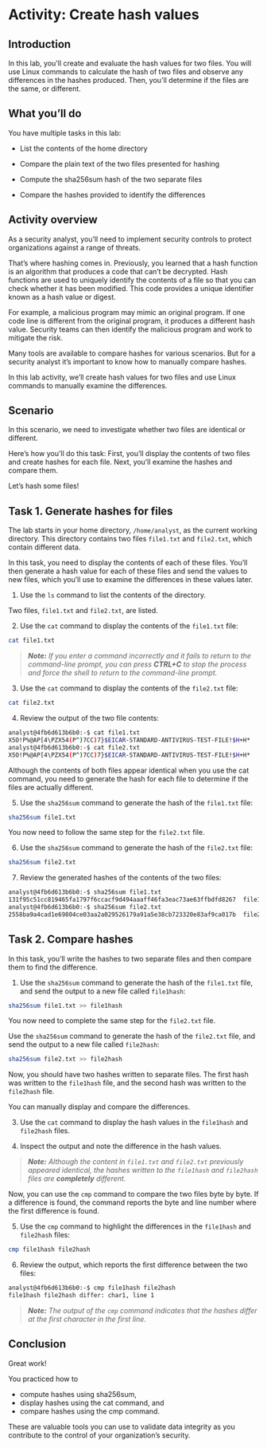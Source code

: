 # Activity: Create hash values

## Introduction
In this lab, you'll create and evaluate the hash values for two files. You will use Linux commands to calculate the hash of two files and observe any differences in the hashes produced. Then, you'll determine if the files are the same, or different.

## What you’ll do
You have multiple tasks in this lab:

- List the contents of the home directory

- Compare the plain text of the two files presented for hashing

- Compute the sha256sum hash of the two separate files

- Compare the hashes provided to identify the differences

## Activity overview
As a security analyst, you’ll need to implement security controls to protect organizations against a range of threats.

That’s where hashing comes in. Previously, you learned that a hash function is an algorithm that produces a code that can’t be decrypted. Hash functions are used to uniquely identify the contents of a file so that you can check whether it has been modified. This code provides a unique identifier known as a hash value or digest.

For example, a malicious program may mimic an original program. If one code line is different from the original program, it produces a different hash value. Security teams can then identify the malicious program and work to mitigate the risk.

Many tools are available to compare hashes for various scenarios. But for a security analyst it’s important to know how to manually compare hashes.

In this lab activity, we’ll create hash values for two files and use Linux commands to manually examine the differences.

## Scenario
In this scenario, we need to investigate whether two files are identical or different.

Here’s how you'll do this task: First, you’ll display the contents of two files and create hashes for each file. Next, you’ll examine the hashes and compare them.

Let’s hash some files!

## Task 1. Generate hashes for files
The lab starts in your home directory, `/home/analyst`, as the current working directory. This directory contains two files `file1.txt` and `file2.txt`, which contain different data.

In this task, you need to display the contents of each of these files. You’ll then generate a hash value for each of these files and send the values to new files, which you’ll use to examine the differences in these values later.

1. Use the `ls` command to list the contents of the directory.

Two files, `file1.txt` and `file2.txt`, are listed.

2. Use the `cat` command to display the contents of the `file1.txt` file:

```bash
cat file1.txt
```

> ***Note:** If you enter a command incorrectly and it fails to return to the command-line prompt, you can press **CTRL+C** to stop the process and force the shell to return to the command-line prompt.*

3. Use the `cat` command to display the contents of the `file2.txt` file:

```bash
cat file2.txt
```

4. Review the output of the two file contents:

```bash
analyst@4fb6d613b6b0:-$ cat file1.txt
X5O!P%@AP[4\PZX54(P^)7CC)7}$EICAR-STANDARD-ANTIVIRUS-TEST-FILE!$H+H*
analyst@4fb6d613b6b0:-$ cat file2.txt
X5O!P%@AP[4\PZX54(P^)7CC)7}$EICAR-STANDARD-ANTIVIRUS-TEST-FILE!$H+H*
```

Although the contents of both files appear identical when you use the cat command, you need to generate the hash for each file to determine if the files are actually different.

5. Use the `sha256sum` command to generate the hash of the `file1.txt` file:

```bash
sha256sum file1.txt 
```

You now need to follow the same step for the `file2.txt` file.

6. Use the `sha256sum` command to generate the hash of the `file2.txt` file:

```bash
sha256sum file2.txt
```

7. Review the generated hashes of the contents of the two files:

```bash
analyst@4fb6d613b6b0:-$ sha256sum file1.txt
131f95c51cc819465fa1797f6ccacf9d494aaaff46fa3eac73ae63ffbdfd8267  file1.txt
analyst@4fb6d613b6b0:-$ sha256sum file2.txt
2558ba9a4cad1e69804ce03aa2a029526179a91a5e38cb723320e83af9ca017b  file2.txt
```

## Task 2. Compare hashes
In this task, you’ll write the hashes to two separate files and then compare them to find the difference.

1. Use the `sha256sum` command to generate the hash of the `file1.txt` file, and send the output to a new file called `file1hash`:

```bash
sha256sum file1.txt >> file1hash
```

You now need to complete the same step for the `file2.txt` file.

Use the `sha256sum` command to generate the hash of the `file2.txt` file, and send the output to a new file called `file2hash`:

```bash
sha256sum file2.txt >> file2hash
```

Now, you should have two hashes written to separate files. The first hash was written to the `file1hash` file, and the second hash was written to the `file2hash` file.

You can manually display and compare the differences.

3. Use the `cat` command to display the hash values in the `file1hash` and `file2hash` files.

4. Inspect the output and note the difference in the hash values.

> ***Note:** Although the content in `file1.txt` and `file2.txt` previously appeared identical, the hashes written to the `file1hash` and `file2hash` files are **completely** different.*

Now, you can use the `cmp` command to compare the two files byte by byte. If a difference is found, the command reports the byte and line number where the first difference is found.

5. Use the `cmp` command to highlight the differences in the `file1hash` and `file2hash` files:

```bash
cmp file1hash file2hash
```

6. Review the output, which reports the first difference between the two files:

```bash
analyst@4fb6d613b6b0:-$ cmp file1hash file2hash
file1hash file2hash differ: char1, line 1
```

> ***Note:** The output of the `cmp` command indicates that the hashes differ at the first character in the first line.*

## Conclusion
Great work!

You practiced how to

- compute hashes using sha256sum,
- display hashes using the cat command, and
- compare hashes using the cmp command.

These are valuable tools you can use to validate data integrity as you contribute to the control of your organization’s security.